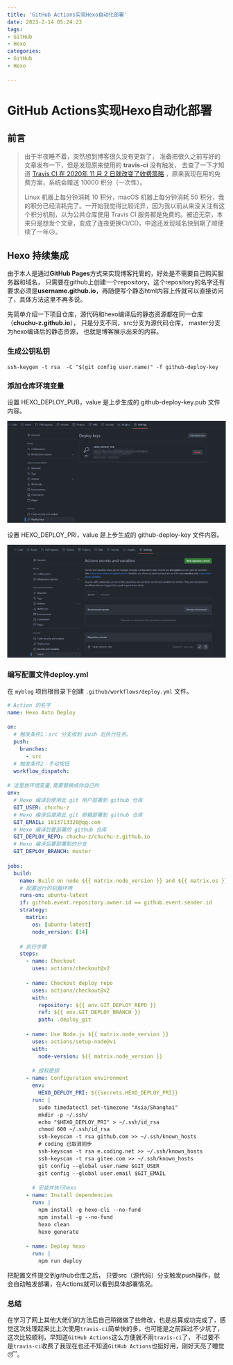 ```yaml
---
title: 'GitHub Actions实现Hexo自动化部署'
date: 2023-2-14 05:24:23
tags: 
- GitHub
- Hexo
categories: 
- GitHub
- Hexo

---
```




# GitHub Actions实现Hexo自动化部署



## 前言

>由于半夜睡不着，突然想到博客很久没有更新了， 准备把很久之前写好的文章发布一下，但是发现原来使用的 **travis-ci** 没有触发， 去查了一下才知道 [Travis CI 在 2020年 11 月 2 日就改变了收费策略](https://blog.travis-ci.com/2020-11-02-travis-ci-new-billing) ，原来我现在用的免费方案，系统会赠送 10000 积分（一次性）。
>
><!--more-->
>
>Linux 机器上每分钟消耗 10 积分，macOS 机器上每分钟消耗 50 积分，我的积分已经消耗完了。一开始我觉得比较诧异，因为我以前从来没关注有这个积分机制，以为公共仓库使用 Travis CI 服务都是免费的。被迫无奈，本来只是想发个文章，变成了连夜更换CI/CD，中途还发现域名快到期了顺便续了一年😥。



## Hexo 持续集成

由于本人是通过**GitHub Pages**方式来实现博客托管的，好处是不需要自己购买服务器和域名， 只需要在github上创建一个repository，这个repository的名字还有要求必须是**username.github.io**，再随便写个静态html内容上传就可以直接访问了，具体方法这里不再多说。

先简单介绍一下项目仓库，源代码和hexo编译后的静态资源都在同一仓库（**chuchu-z.github.io**）， 只是分支不同，src分支为源代码仓库， master分支为hexo编译后的静态资源， 也就是博客展示出来的内容。



### 生成公钥私钥

```
ssh-keygen -t rsa  -C "$(git config user.name)" -f github-deploy-key
```



### 添加仓库环境变量

设置 HEXO_DEPLOY_PUB，value 是上步生成的 github-deploy-key.pub 文件内容。

![](./hexo-blog-git-actions/image-20230214054920822.png)

设置 HEXO_DEPLOY_PRI，value 是上步生成的 github-deploy-key 文件内容。

![](./hexo-blog-git-actions/image-20230214055043562.png)



### 编写配置文件deploy.yml

在 `myblog` 项目根目录下创建 `.github/workflows/deploy.yml` 文件。

```yml
# Action 的名字
name: Hexo Auto Deploy

on:
  # 触发条件1：src 分支收到 push 后执行任务。
  push:
    branches:
      - src
  # 触发条件2：手动按钮
  workflow_dispatch:

# 这里放环境变量,需要替换成你自己的
env:
  # Hexo 编译后使用此 git 用户部署到 github 仓库
  GIT_USER: chuchu-z
  # Hexo 编译后使用此 git 邮箱部署到 github 仓库
  GIT_EMAIL: 1813713320@qq.com
  # Hexo 编译后要部署的 github 仓库
  GIT_DEPLOY_REPO: chuchu-z/chuchu-z.github.io
  # Hexo 编译后要部署到的分支
  GIT_DEPLOY_BRANCH: master

jobs:
  build:
    name: Build on node ${{ matrix.node_version }} and ${{ matrix.os }}
    # 配置运行的机器环境
    runs-on: ubuntu-latest
    if: github.event.repository.owner.id == github.event.sender.id
    strategy:
      matrix:
        os: [ubuntu-latest]
        node_version: [14]

	# 执行步骤
    steps:
      - name: Checkout
        uses: actions/checkout@v2

      - name: Checkout deploy repo
        uses: actions/checkout@v2
        with:
          repository: ${{ env.GIT_DEPLOY_REPO }}
          ref: ${{ env.GIT_DEPLOY_BRANCH }}
          path: .deploy_git

      - name: Use Node.js ${{ matrix.node_version }}
        uses: actions/setup-node@v1
        with:
          node-version: ${{ matrix.node_version }}

		# 授权密钥
      - name: Configuration environment
        env:
          HEXO_DEPLOY_PRI: ${{secrets.HEXO_DEPLOY_PRI}}
        run: |
          sudo timedatectl set-timezone "Asia/Shanghai"
          mkdir -p ~/.ssh/
          echo "$HEXO_DEPLOY_PRI" > ~/.ssh/id_rsa
          chmod 600 ~/.ssh/id_rsa
          ssh-keyscan -t rsa github.com >> ~/.ssh/known_hosts
          # coding 已取消同步
          ssh-keyscan -t rsa e.coding.net >> ~/.ssh/known_hosts
          ssh-keyscan -t rsa gitee.com >> ~/.ssh/known_hosts
          git config --global user.name $GIT_USER
          git config --global user.email $GIT_EMAIL

		# 安装并执行hexo
      - name: Install dependencies
        run: |
          npm install -g hexo-cli --no-fund
          npm install -g --no-fund
          hexo clean
          hexo generate

      - name: Deploy hexo
        run: |
          npm run deploy


```



把配置文件提交到github仓库之后， 只要src（源代码）分支触发push操作，就会自动触发部署，在Actions就可以看到具体部署情况。



### 总结

在学习了网上其他大佬们的方法后自己稍微做了些修改，也是总算成功完成了，感觉这次处理起来比上次使用`travis-ci`简单快的多，也可能是之前踩过不少坑了，这次比较顺利，早知道`GitHub Actions`这么方便就不用`travis-ci`了， 不过要不是`travis-ci`收费了我现在也还不知道`GitHub Actions`也挺好用，刚好天亮了睡觉😴。
